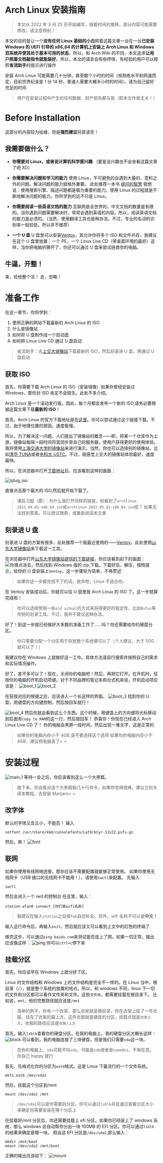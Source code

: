 # Arch Linux 安装指南

> 本文从 2022 年 3 月 25 日开始编写，随着时间的推移，部分内容可能需要修改。请注意辨别！

本文的目的是让一个**没有任何 Linux 基础的小白**照着这篇文章一台在一台**已安装 Windows 的 UEFI 引导的 x86_64 的计算机上安装上 Arch Linux 和 Windows 双系统并使其处于基本可用的状态**。所以，和 Arch Wiki 的不同，本文追求**让用户照着文档敲指令就能装好**。所以，本文的语言会有些啰嗦，有经验的用户可以按照**省流助手**的提示进行操作

安装 Arch Linux 可能需要几十分钟，甚至数个小时的时间（视熟练水平和网速而定，目前世界纪录是 1 分 14 秒，普通人需要大概半小时的时间）。请为自己留好充足的时间

> 用户在安装过程中产生的任何数据、财产损失都与我（即本文作者无关！）

# Before Installation

这部分的内容较为枯燥，但是**强烈建议**将其读完！

## 我需要做什么？

- **你需要对 Linux，或者说计算机科学感兴趣**
  （要是没兴趣也不会来看这篇文章了吧 XD）

- **你需要解决问题和学习的能力**
  使用 Linux，不可避免的会遇到大量的、意料之外的问题。解决问题的能力就格外重要。
  此处推荐一本书 [提问的智慧](https://github.com/ryanhanwu/How-To-Ask-Questions-The-Smart-Way)
  我想说：使用搜索引擎、描述问题都是极为重要的能力。使用 Linux 的过程就是不断地解决问题的能力。你所学到的远不只是 Linux。

- **你需要阅读一些英语文档的能力**
   互联网是全世界的。中文文档的数量是有限的。当你遇到问题需要解决时，常常会遇到英语的内容。所以，阅读英语文档的能力是必须的。（当然，使用翻译工具也是种办法。不过，专业的名词的识别率一般较低，所以并不推荐）

- **一个 U 盘**
  U 盘里可以安装[Ventoy]()，其允许你将多个 ISO 和文件共存，我建议在这个 U 盘里放置：一个 PE，一个 Linux Live CD（带桌面环境的最好）这样，当你把电脑折腾坏了，你还可以通过 U 盘来尝试拯救你的电脑。

## 牛逼，开整！

来，给他整个活！
走，忽略！

# 准备工作

在这一章节，你将学到：

1. 使用正确的网站下载最新的 Arch Linux 的 ISO
2. 什么是镜像站
3. 如何将 U 盘制作成一个启动盘
4. 如何把 Linux Live CD 通过 U 盘启动

> 省流助手：去[上交大镜像站](https://mirrors.sjtug.sjtu.edu.cn/archlinux/iso/latest/)下载最新的 ISO，然后刻录进 U 盘，再通过 U 盘启动

## 获取 ISO

首先，你需要下载 Arch Linux 的 ISO（安装镜像）如果你曾经安装过 Windows，那你对 ISO 肯定不会陌生。此处不多介绍。

Arch Linux 是一个滚动发行版，因此，每个月都会发布一个新的 ISO,请务必要根据这篇文章下载**最新的 ISO**！

首先，Arch Linux 的官方下载地址是在[这里](https://archlinux.org/download/)。你可以尝试通过这个链接下载。不过，由于地理位置的原因，速度极慢。

所以，为了解决这一问题，人们提出了镜像站的概念——即，将某一个仓库作为上游，镜像站每隔一段时间将其同步至自己的服务器，使用户获得更好的使用体验。
我将使用[上海交通大学的镜像站](https://mirrors.sjtug.sjtu.edu.cn)来进行演示。当然，你也可以选择别的镜像站，比如[清华 TUNA](https://mirrors.tuna.tsinghua.edu.cn)或者[中科大 USTC](https://mirrors.ustc.edu.cn)。不过，我感觉上交大的镜像站体验最好，速度最快。

所以，在浏览器中打开[下载地址](https://mirrors.sjtug.sjtu.edu.cn/archlinux/iso/latest)后，应该看到这样的画面：

![sjtug_iso](./src/sjtug_iso.png)

直接点击那个最大的 ISO,然后就开始下载了。

> 课后习题（雾）：为什么我打开同样的链接，却看到了`archlinux-2022.04.01-x86_64.iso`或`archlinux-2022.05.01-x86_64.iso`呢？
> 如果无法找到答案，可以尝试搜索，或重新阅读本文章

## 刻录进 U 盘

刻录进 U 盘的方案有很多，此处推荐一个我最近使用的——[Ventoy](https://www.ventoy.net/cn/index.html)。此处使用[山东大学镜像站](https://mirrors.sdu.edu.cn/)来下载这一工具。

在浏览器中打开[山东大学镜像站提供的下载链接](https://mirrors.sdu.edu.cn/github-release/ventoy_Ventoy/)，你应该看到如下的画面：
![你猜](./src/sdu_ventoy.png)点进去，然后找到 Windows 版的 zip,下载。下载好后，解压，按照提示，给你的 U 盘安装上`Ventoy`，这一步骤较为简单，不再赘述

> 如果你这一步都完成不了的话，放弃吧，Linux 不适合你。

在 Ventoy 安装成功后，你就可以往 U 盘里放 Arch Linux 的 ISO 了。这一步就算完成啦！

> 你可以选择使用一些`old school`的方式来获得更好的稳定性，比如`Rufus`等传统的刻录工具。不过，我并不建议这种办法。

好了！到这一步就已经做好大多数的准备工作了……吗？你还需要给你的硬盘分区。

> 你只需要分配一个分区用于存放整个系统便可以了（个人建议，大于 50G 就可以了！）

我建议你在 Windows 上就做好这一工作。具体方法请自行搜索并按照自己的需求和实际情况操作。

好了，差不多可以了！现在，关闭你的电脑吧！然后，再把它打开。在开机时，狂按你的电脑的开机启动项键。对于不同品牌的笔记本和台式机来说，开机启动项应该是：
![boot_1](./src/boot_1.png)
![boot_2](./src/boot_2.png)

在狂按对应的按键之后，应该进入一个长这样的界面。
![boot_3](./src/boot_3.jpg)
找到你的 U 盘，用键盘的方向键控制，然后按回车就行！

![boot_4](./src/boot_4.png)
然后你就会看到这么个东西。这个时候，用键盘上的方向键将光标移动到后面有`Copy to RAM`的这一行，然后按回车！
恭喜你！你现在已经进入 Arch Linux Live CD 了！
你的电脑会黑屏一段时间，然后出现一堆文字，这是正常的

> 如果你的电脑内存小于 4GB,请不要选择这个选项
> 如果你的电脑内存小于 4GB，建议把电脑丢了= =

# 安装过程

![main_1](./src/main_1.png)
等待一会之后，你应该看到这么一个大黑框。

> 接下来，你会面对这个大黑框输几十行命令，如果你觉得很难，建议立刻关闭本教程，去安装 Manjaro= =

## 改字体

默认的字体又丑又小，不能忍！
输入

```shell
setfont /usr/share/kbd/consolefonts/LatGrkCyr-12x22.psfu.gz
```

然后，爽！
![font](./src/ch_font.png)

## 联网

如果你使用有线网络连接，那你应该不需要配置就能够正常使用。
如果你使用无线网卡（USB 接口的无线网卡不能用！），请使用`iwctl`来配置。
先输入

```
iwctl
```

然后会进入一个 iwd 的控制台
在这里，输入：

```
station wlan0 connect [你们家wifi名称]
```

> 我建议在输入`station`之后按`Tab`自动补全。另外，wifi 名称不可以是**中文！**

输入这行命令后，再输入`exit`，然后就应该又可以看到上文中的红色的终端了

做完这步，可以通过`ping baidu.com`来测试是否连上了网。如果一切正常，输出应该像这样：
![ping](./src/ping.png)
你可以`ctrl+c`停下来

## 挂载分区

首先，你应该早在 Windows 上就分好了区。

Linux 的文件结构和 Windows 上的文件结构是完全不一样的。在 Linux 当中，根目录（`/`），就是整个系统的放置的地点。所以，和 windows 不同，linux 下一切的文件和分区都可以看作文件夹和文件。这些`文件夹`，都需要挂载在根目录下。
比如说，`mnt`，他的完整路径就应该是`/mnt`

> 简单的例子，你有一个衣架，那么衣架就是根目录，你在衣架上挂了一件衣服，挂在了衣架的最上方，这件衣服就是硬盘的分区，挂载点就是`衣架上方`，衣服的路径应该是`衣架/上方`

首先，输入`lsblk`查看你的硬盘分区。在我的电脑上，我的硬盘分区大概长这样：
![block](./src/block.png)
可以看到，我的电脑连接了三块硬盘，但是我们只需要`sda`这一块。

> 在你的电脑上，`sda`可能不叫`sda`，可能是`sdb`或者是`nvme0n1`，不用在意。你自己 happy 就行

首先，先格式化你的分区为`ext4`格式。这是 Linux 下最流行的一个文件系统。

```shell
mkfs.ext4 /dev/sda1
```

然后，挂载这个分区到/mnt

```shell
mount /dev/sda1 /mnt
```

> `/dev/sda1`可以是你需要的分区。你可以通过`lsblk`并且通过查看分区大小来确定你需要安装在哪个分区上

在挂载好/mnt 分区后，你还需要挂载上 efi 分区。如果你已经装上了 windows 系统，那么 windows 会自动帮你分出一块 100MB 的 EFI 分区。你可以通过`lsblk`的结果来确定是哪一块。
假设这 EFI 分区是`/dev/sda2`,那么输入：

```
mkdir /mnt/boot
mount /dev/sda2 /mnt/boot
```

正确的输出应该如下：
![mount](./src/mount.png)
